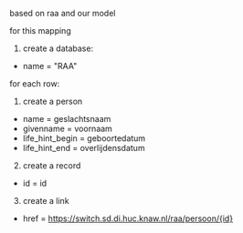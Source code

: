 based on raa and our model

for this mapping
1. create a database:
  - name = "RAA"

for each row:
1. create a person
  - name = geslachtsnaam
  - givenname = voornaam
  - life_hint_begin = geboortedatum
  - life_hint_end = overlijdensdatum
2. create a record
  - id = id
3. create a link
  - href = https://switch.sd.di.huc.knaw.nl/raa/persoon/{id} 